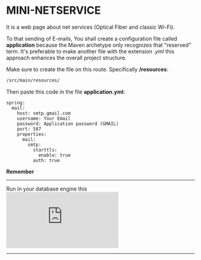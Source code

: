 # MINI-NETSERVICE

It is a web page about net services (Optical Fiber and classic Wi-Fi).

To that sending of E-mails, You shall create a configuration file called **application** because the Maven archetype only recognizes that "reserved" term. It's preferable to make another file with the extension _.yml_ this approach enhances the overall project structure.

Make sure to create the file on this route. Specifically **/resources**:

```txt 
/src/main/resources/
```
Then paste this code in the file **application.yml**:

```YML
spring:
  mail:
    host: smtp.gmail.com
    username: Your Email
    password: Application password (GMAIL)
    port: 587
    properties:
      mail:
        smtp:
          starttls:
            enable: true
          auth: true
```


<p><b>Remember</b><p>
  
- - -

Run in your database engine this ![script](https://github.com/PineberryCode/MINI-NETSERVICE/blob/dev/src/main/resources/mininetservicedb.sql)

- - -
